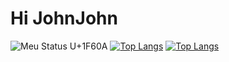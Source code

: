# Hi JohnJohn
![Meu Status U+1F60A](https://github-readme-stats.vercel.app/api?username=JohnJohn081&show_icons=true&theme=dark)
[![Top Langs](https://github-readme-stats.vercel.app/api/top-langs/?username=anuraghazra&hide=css,glsl)](https://github.com/anuraghazra/github-readme-stats)
[![Top Langs](https://github-readme-stats.vercel.app/api/top-langs/?username=anuraghazra&layout=compact)](https://github.com/anuraghazra/github-readme-stats)
